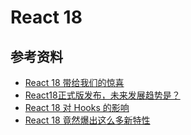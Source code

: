 # React 18 









## 参考资料

- [React 18 带给我们的惊喜](https://mp.weixin.qq.com/s/Pr5lMuL1ev7id9k2h2DTQQ)
- [React18正式版发布，未来发展趋势是？](https://mp.weixin.qq.com/s/gwfib4yaI0NxBfnWGrcwkw)
- [React 18 对 Hooks 的影响](https://mp.weixin.qq.com/s/fgT7Kxs_0feRx4TkBe6G5Q)
- [React 18 竟然爆出这么多新特性](https://mp.weixin.qq.com/s/eAomQydy6P61CzdmiTjWPg)
